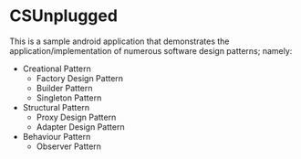 # CSUnplugged

This is a sample android application that demonstrates the application/implementation of numerous software design patterns; namely:
* Creational Pattern
  * Factory Design Pattern
  * Builder Pattern
  * Singleton Pattern
* Structural Pattern
  * Proxy Design Pattern
  * Adapter Design Pattern
* Behaviour Pattern
  * Observer Pattern
 
